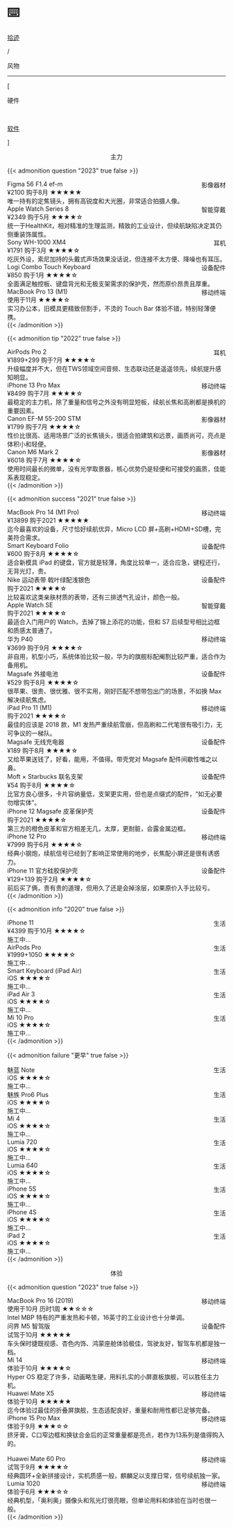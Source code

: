 # ⌨️


<div class="nav-tab">
  <a href="../../cages"><p class="not">拾迹</p></a>
  <p class="now">/</p><p class="now">风物</p>
</div>

---

<div class="nav-tab">
  <p class="bord">[</p>
  <p class="now">硬件</p>&nbsp;
  <a href="../software"><p class="not">软件</p></a>
  <p class="bord">]</p>
</div>

<center><p class="tabtag">主力</p></center>

{{< admonition question "2023" true false >}}
<div class="culture-list">
  <div class="media-app">
    <div class="media-cover-round" style="background-image:url(http://www.sigma-photo.com.cn/common/lenses/cas/product/contemporary/c_56_14/index/images/design-detail_image.jpg); background-size: 150px 70px;"></div>
    <div class="media-meta">
      <div class="media-meta-item title">Figma 56 F1.4 ef-m<span style="float:right;font-weight:400">影像器材</span></div>
      <div class="media-meta-item">
        <span class="author">¥2100 购于8月</span>
        <span class="star-score">★★★★★<span class="grey-star"></span></span>
      </div>
      <div class="media-meta-item-app intro">唯一持有的定焦镜头，拥有高锐度和大光圈，非常适合拍摄人像。</div>
    </div>
  </div>
  <div class="media-app">
    <div class="media-cover-round" style="background-image:url(https://z1.ax1x.com/2023/11/10/pi3j7T0.jpg)"></div>
    <div class="media-meta">
      <div class="media-meta-item title">Apple Watch Series 8<span style="float:right;font-weight:400">智能穿戴</span></div>
      <div class="media-meta-item">
        <span class="author">¥2349 购于5月</span>
        <span class="star-score">★★★★<span class="grey-star">☆</span></span>
      </div>
      <div class="media-meta-item-app intro">统一于HealthKit，相对精准的生理监测，精致的工业设计，但续航缺陷决定其仍侧重装饰属性。</div>
    </div>
  </div>
  <div class="media-app">
    <div class="media-cover-round" style="background-image:url(https://helpguide.sony.net/mdr/wh1000xm4/v1/zh-cn/contents/image/Top_image_WH-1000XM4.png); background-size: 140px 80px;)"></div>
    <div class="media-meta">
      <div class="media-meta-item title">Sony WH-1000 XM4<span style="float:right;font-weight:400">耳机</span></div>
      <div class="media-meta-item">
        <span class="author">¥1791 购于3月</span>
        <span class="star-score">★★★★<span class="grey-star">☆</span></span>
      </div>
      <div class="media-meta-item-app intro">吃灰外设，索尼加持的头戴式声场效果没话说，但连接不太方便、降噪也有耳压。</div>
    </div>
  </div>
  <div class="media-app">
    <div class="media-cover-round" style="background-image:url(https://resource.logitech.com/w_692,c_lpad,ar_4:3,q_auto,f_auto,dpr_2.0/d_transparent.gif/content/dam/logitech/en/products/mobility/combo-touch/gallery/combo-touch-ipad-gallery-1.png?v=1); background-size: 130px 100px;)"></div>
    <div class="media-meta">
      <div class="media-meta-item title">Logi Combo Touch Keyboard<span style="float:right;font-weight:400">设备配件</span></div>
      <div class="media-meta-item">
        <span class="author">¥850 购于1月</span>
        <span class="star-score">★★★★<span class="grey-star">☆</span></span>
      </div>
      <div class="media-meta-item-app intro">全面满足触控板、键盘背光和无极支架需求的保护壳，然而原价昂贵且厚重。</div>
    </div>
  </div>
  <div class="media-app-3-prime">
    <div class="media-meta-item title">MacBook Pro 13 (M1)<span style="float:right;font-weight:400">移动终端</span></div>
    <div class="media-meta-item">
      <span class="author">使用于11月</span>
      <span class="star-score">★★★★<span class="grey-star">☆</span></span>
    </div>
    <div class="media-meta-item-app intro">实习办公本，旧模具更精致但割手，不烫的 Touch Bar 体验不错，特别轻薄便携。</div>
  </div>
</div>
{{< /admonition >}}

{{< admonition tip "2022" true false >}}
<div class="culture-list">
  <div class="media-app">
    <div class="media-cover-round" style="background-image:url(https://www.apple.com.cn/v/airpods/shared/compare/d/images/compare/compare_airpods_pro__e9uzt0mzviem_large_2x.png)"></div>
    <div class="media-meta">
      <div class="media-meta-item title">AirPods Pro 2<span style="float:right;font-weight:400">耳机</span></div>
      <div class="media-meta-item">
        <span class="author">¥1899+299 购于?月</span>
        <span class="star-score">★★★★<span class="grey-star">☆</span></span>
      </div>
      <div class="media-meta-item-app intro">升级幅度并不大，但在TWS领域空间音频、生态联动还是遥遥领先，续航提升感知明显。</div>
    </div>
  </div>
  <div class="media-app">
    <div class="media-cover-round" style="background-image:url(https://z1.ax1x.com/2023/11/10/pi3jTwq.jpg)"></div>
    <div class="media-meta">
      <div class="media-meta-item title">iPhone 13 Pro Max<span style="float:right;font-weight:400">移动终端</span></div>
      <div class="media-meta-item">
        <span class="author">¥8499 购于7月</span>
        <span class="star-score">★★★★<span class="grey-star">☆</span></span>
      </div>
      <div class="media-meta-item-app intro">最稳定的主力机，除了重量和信号之外没有明显短板，续航长焦和高刷都是换机的重要因素。</div>
    </div>
  </div>
  <div class="media-app">
    <div class="media-cover-round" style="background-image:url(https://www.bhphotovideo.com/images/images1000x1000/canon_9517b002_ef_m_55_200mm_f_4_5_6_3_is_1180778.jpg)"></div>
    <div class="media-meta">
      <div class="media-meta-item title">Canon EF-M 55-200 STM<span style="float:right;font-weight:400">影像器材</span></div>
      <div class="media-meta-item">
        <span class="author">¥1799 购于7月</span>
        <span class="star-score">★★★★<span class="grey-star">☆</span></span>
      </div>
      <div class="media-meta-item-app intro">性价比很高、适用场景广泛的长焦镜头，很适合拍建筑和远景，画质尚可，亮点是体积小和轻便。</div>
    </div>
  </div>
  <div class="media-app">
    <div class="media-cover-round" style="background-image:url(https://tse2-mm.cn.bing.net/th/id/OIP-C.Ncoz0AG6T83XUao1U7TF4wAAAA?pid=ImgDet&rs=1)"></div>
    <div class="media-meta">
      <div class="media-meta-item title">Canon M6 Mark 2<span style="float:right;font-weight:400">影像器材</span></div>
      <div class="media-meta-item">
        <span class="author">¥6018 购于7月</span>
        <span class="star-score">★★★★<span class="grey-star">☆</span></span>
      </div>
      <div class="media-meta-item-app intro">使用时间最长的微单，没有光学取景器，核心优势仍是轻便和可接受的画质，佳能系表现稳定。</div>
    </div>
  </div>
</div>
{{< /admonition >}}

{{< admonition success "2021" true false >}}
<div class="culture-list">
  <div class="media-app">
    <div class="media-cover-round" style="background-image:url(https://www.apple.com.cn/v/mac/compare/z/images/overview/compare_macbook_pro_14_spacegray__gd16wbpyw7ee_large_2x.jpg); background-size: 100px 70px;"></div>
    <div class="media-meta">
      <div class="media-meta-item title">MacBook Pro 14 (M1 Pro)<span style="float:right;font-weight:400">移动终端</span></div>
      <div class="media-meta-item">
        <span class="author">¥13899 购于2021</span>
        <span class="star-score">★★★★★<span class="grey-star"></span></span>
      </div>
      <div class="media-meta-item-app intro">迄今最喜欢的设备，尺寸恰好续航优异，Micro LCD 屏+高刷+HDMI+SD槽，完美符合需求。</div>
    </div>
  </div>
  <div class="media-app">
    <div class="media-cover-round" style="background-image:url(https://www.apple.com.cn/v/ipad-keyboards/k/images/overview/smart_keyboard_folio_side__eigigwynqsqe_small_2x.jpg); background-size: 85px 75px;"></div>
    <div class="media-meta">
      <div class="media-meta-item title">Smart Keyboard Folio<span style="float:right;font-weight:400">设备配件</span></div>
      <div class="media-meta-item">
        <span class="author">¥600 购于8月</span>
        <span class="star-score">★★★★<span class="grey-star">☆</span></span>
      </div>
      <div class="media-meta-item-app intro">适合新模具 iPad 的键盘，官方就是轻薄，角度比较单一，适合应急，键程还行，无背光灯，贵。</div>
    </div>
  </div>
  <div class="media-app">
    <div class="media-cover-round" style="background-image:url(https://store.storeimages.cdn-apple.com/8756/as-images.apple.com/is/MJ6K3?wid=192&hei=192&fmt=jpeg); background-size: 120px 120px;"></div>
    <div class="media-meta">
      <div class="media-meta-item title">Nike 运动表带 戟叶绿配浅银色<span style="float:right;font-weight:400">设备配件</span></div>
      <div class="media-meta-item">
        <span class="author">购于2021</span>
        <span class="star-score">★★★★<span class="grey-star">☆</span></span>
      </div>
      <div class="media-meta-item-app intro">比较喜欢这类亲肤材质的表带，还有三排透气孔设计，颜色一般。</div>
    </div>
  </div>
  <div class="media-app">
    <div class="media-cover-round" style="background-image:url(https://www.apple.com.cn/apple-watch-se/images/overview/hero/hero__d5yx0jn6usae_large_2x.jpg); background-size: 120px 120px;"></div>
    <div class="media-meta">
      <div class="media-meta-item title">Apple Watch SE<span style="float:right;font-weight:400">智能穿戴</span></div>
      <div class="media-meta-item">
        <span class="author">购于2021</span>
        <span class="star-score">★★★★<span class="grey-star">☆</span></span>
      </div>
      <div class="media-meta-item-app intro">最适合入门用户的 Watch，去掉了锦上添花的功能，但和 S7 后续型号相比边框和质感太普通了。</div>
    </div>
  </div>
  <div class="media-app">
    <div class="media-cover-round" style="background-image:url(https://z1.ax1x.com/2023/11/10/pi3jomn.jpg)"></div>
    <div class="media-meta">
      <div class="media-meta-item title">华为 P40<span style="float:right;font-weight:400">移动终端</span></div>
      <div class="media-meta-item">
        <span class="author">¥3699 购于9月</span>
        <span class="star-score">★★★★<span class="grey-star">☆</span></span>
      </div>
      <div class="media-meta-item-app intro">非自用，机型小巧，系统体验比较一般，华为的旗舰标配阉割比较严重，适合作为备用机。</div>
    </div>
  </div>
  <div class="media-app">
    <div class="media-cover-round" style="background-image:url(https://support.apple.com/library/APPLE/APPLECARE_ALLGEOS/SP846/magsafe-battery-pack_2x.png); background-size: 60px 95px;"></div>
    <div class="media-meta">
      <div class="media-meta-item title">Magsafe 外接电池<span style="float:right;font-weight:400">设备配件</span></div>
      <div class="media-meta-item">
        <span class="author">¥529 购于8月</span>
        <span class="star-score">★★★★<span class="grey-star">☆</span></span>
      </div>
      <div class="media-meta-item-app intro">很苹果、很贵、很优雅、很不实用，刚好匹配不想带包出门的场景，不如换 Max 解决续航焦虑。</div>
    </div>
  </div>
  <div class="media-app">
    <div class="media-cover-round" style="background-image:url(https://www.apple.com.cn/ipad-pro/images/overview/keyboard-pencil/magic_keyboard_hero__ffbg8kz9n8qe_large_2x.jpg); background-size: 90px 70px;"></div>
    <div class="media-meta">
      <div class="media-meta-item title">iPad Pro 11 (M1)<span style="float:right;font-weight:400">移动终端</span></div>
      <div class="media-meta-item">
        <span class="author">购于2021</span>
        <span class="star-score">★★★★<span class="grey-star">☆</span></span>
      </div>
      <div class="media-meta-item-app intro">最佳的应该是 2018 款，M1 发热严重续航雪崩，但高刷和二代笔很有吸引力，无可争议的一梯队。</div>
    </div>
  </div>
  <div class="media-app">
    <div class="media-cover-round" style="background-image:url(https://z1.ax1x.com/2023/11/10/pi3jfSg.jpg)"></div>
    <div class="media-meta">
      <div class="media-meta-item title">Magsafe 无线充电器<span style="float:right;font-weight:400">设备配件</span></div>
      <div class="media-meta-item">
        <span class="author">¥189 购于8月</span>
        <span class="star-score">★★★★<span class="grey-star">☆</span></span>
      </div>
      <div class="media-meta-item-app intro">又给苹果送钱了，好看，能用，不值得。带壳党对 Magsafe 配件间歇性嗤之以鼻。</div>
    </div>
  </div>
  <div class="media-app">
    <div class="media-cover-round" style="background-image:url(https://ts1.cn.mm.bing.net/th/id/R-C.ca1eb961c5f70ea613d627f0439ead49?rik=zsrNcLqPXD5Hyg&riu=http%3a%2f%2fpic.mygeek.cn%2fpic_2012%2f191219181245.jpg&ehk=AdM%2bJKKlJDYqmK4RGcJrM5PpFCRY5iI3eRW2GCenK8Y%3d&risl=&pid=ImgRaw&r=0); background-size: 110px 110px;"></div>
    <div class="media-meta">
      <div class="media-meta-item title">Moft × Starbucks 联名支架<span style="float:right;font-weight:400">设备配件</span></div>
      <div class="media-meta-item">
        <span class="author">¥54 购于8月</span>
        <span class="star-score">★★★★<span class="grey-star">☆</span></span>
      </div>
      <div class="media-meta-item-app intro">比官方良心很多，卡片容纳量低，支架更实用，但也是点缀式的配件，“如无必要勿增实体”。</div>
    </div>
  </div>
  <div class="media-app">
    <div class="media-cover-round" style="background-image:url(https://tse3-mm.cn.bing.net/th/id/OIP-C.23OFSbEdK7EguK_V5_XEdwHaHa?pid=ImgDet&rs=1); background-size: 100px 100px;"></div>
    <div class="media-meta">
      <div class="media-meta-item title">iPhone 12 Magsafe 皮革保护壳<span style="float:right;font-weight:400">设备配件</span></div>
      <div class="media-meta-item">
        <span class="author">购于2021</span>
        <span class="star-score">★★★★<span class="grey-star">☆</span></span>
      </div>
      <div class="media-meta-item-app intro">第三方的橙色皮革和官方相差无几，太厚，更耐脏，会露金属边框。</div>
    </div>
  </div>
  <div class="media-app">
    <div class="media-cover-round" style="background-image:url(https://z1.ax1x.com/2023/11/10/pi3j4yj.jpg)"></div>
    <div class="media-meta">
      <div class="media-meta-item title">iPhone 12 Pro<span style="float:right;font-weight:400">移动终端</span></div>
      <div class="media-meta-item">
        <span class="author">¥7999 购于6月</span>
        <span class="star-score">★★★★<span class="grey-star">☆</span></span>
      </div>
      <div class="media-meta-item-app intro">经典小钢炮，续航信号已经到了影响正常使用的地步，长焦配小屏还是很有诱惑力。</div>
    </div>
  </div>
  <div class="media-app">
    <div class="media-cover-round" style="background-image:url(https://z1.ax1x.com/2023/11/10/pi3jhlQ.jpg)"></div>
    <div class="media-meta">
      <div class="media-meta-item title">iPhone 11 官方硅胶保护壳<span style="float:right;font-weight:400">设备配件</span></div>
      <div class="media-meta-item">
        <span class="author">¥129+139 购于2月</span>
        <span class="star-score">★★★★<span class="grey-star">☆</span></span>
      </div>
      <div class="media-meta-item-app intro">前后买了俩，贵有贵的道理，但用久了还是会掉涂层，如果原价入手比较亏。</div>
    </div>
  </div>
</div>
{{< /admonition >}}

{{< admonition info "2020" true false >}}
<div class="culture-list">
  <div class="media-app">
    <div class="media-cover-round" style="background-image:url(https://z1.ax1x.com/2023/11/10/pi3j5Os.jpg)"></div>
    <div class="media-meta">
      <div class="media-meta-item title">iPhone 11<span style="float:right;font-weight:400">生活</span></div>
      <div class="media-meta-item">
        <span class="author">¥4399 购于10月</span>
        <span class="star-score">★★★★<span class="grey-star">☆</span></span>
      </div>
      <div class="media-meta-item-app intro">施工中...</div>
    </div>
  </div>
  <div class="media-app">
    <div class="media-cover-round" style="background-image:url(https://www.apple.com.cn/v/airpods/shared/compare/d/images/compare/compare_airpods_pro__e9uzt0mzviem_large_2x.png); background-size: 90px 80px;"></div>
    <div class="media-meta">
      <div class="media-meta-item title">AirPods Pro<span style="float:right;font-weight:400">生活</span></div>
      <div class="media-meta-item">
        <span class="author">¥1999+1050</span>
        <span class="star-score">★★★★<span class="grey-star">☆</span></span>
      </div>
      <div class="media-meta-item-app intro">施工中...</div>
    </div>
  </div>
  <div class="media-app">
    <div class="media-cover-round" style="background-image:url(https://www.apple.com.cn/v/ipad-keyboards/k/images/overview/smart_keyboard_side__clndnursfmoi_small_2x.jpg); background-size: 80px 50px;"></div>
    <div class="media-meta">
      <div class="media-meta-item title">Smart Keyboard (iPad Air)<span style="float:right;font-weight:400">生活</span></div>
      <div class="media-meta-item">
        <span class="author">iOS</span>
        <span class="star-score">★★★★<span class="grey-star">☆</span></span>
      </div>
      <div class="media-meta-item-app intro">施工中...</div>
    </div>
  </div>
  <div class="media-app">
    <div class="media-cover-round" style="background-image:url(https://tse2-mm.cn.bing.net/th/id/OIP-C.-1oYlH7To3BetrON-WlSUAHaHa?pid=ImgDet&rs=1); background-size: 90px 90px;"></div>
    <div class="media-meta">
      <div class="media-meta-item title">iPad Air 3<span style="float:right;font-weight:400">生活</span></div>
      <div class="media-meta-item">
        <span class="author">iOS</span>
        <span class="star-score">★★★★<span class="grey-star">☆</span></span>
      </div>
      <div class="media-meta-item-app intro">施工中...</div>
    </div>
  </div>
  <div class="media-app">
    <div class="media-cover-round" style="background-image:url(https://ts1.cn.mm.bing.net/th/id/R-C.a748ec86e2d92d3b43079e7a5d9402be?rik=BGu0%2frNqR6DqLw&riu=http%3a%2f%2fimg1.mydrivers.com%2fimg%2f20200217%2f5d96080bfa434b4fafb4249f9517b859.jpg&ehk=c9YtOshyqngIHKCoAUi841oT1j%2bsNz8AOnLZcMXDk2w%3d&risl=&pid=ImgRaw&r=0); background-size: 110px 100px;"></div>
    <div class="media-meta">
      <div class="media-meta-item title">Mi 10 Pro<span style="float:right;font-weight:400">生活</span></div>
      <div class="media-meta-item">
        <span class="author">iOS</span>
        <span class="star-score">★★★★<span class="grey-star">☆</span></span>
      </div>
      <div class="media-meta-item-app intro">施工中...</div>
    </div>
  </div>
</div>
{{< /admonition >}}

{{< admonition failure "更早" true false >}}
<div class="culture-list">
  <div class="media-app">
    <div class="media-cover-round" style="background-image:url(https://ts1.cn.mm.bing.net/th/id/R-C.65f233c0ca66ba0215dc4006271d0cfb?rik=nV4UFA911vfRcw&riu=http%3a%2f%2ffiles.toodaylab.com%2f2014%2f12%2fmeilannote_20141223165531_01.jpg&ehk=ZyObSz0craOFhSj7V4iadToM2hpwWmkoY0%2bkU%2bF0SU8%3d&risl=&pid=ImgRaw&r=0); background-size: 90px 90px;"></div>
    <div class="media-meta">
      <div class="media-meta-item title">魅蓝 Note<span style="float:right;font-weight:400">生活</span></div>
      <div class="media-meta-item">
        <span class="author">iOS</span>
        <span class="star-score">★★★★<span class="grey-star">☆</span></span>
      </div>
      <div class="media-meta-item-app intro">施工中...</div>
    </div>
  </div>
  <div class="media-app">
    <div class="media-cover-round" style="background-image:url(https://imgservice.suning.cn/uimg1/b2c/image/bAaj93kCMrge_YupVrq-6w==.jpg_800w_800h_4e); background-size: 90px 90px;"></div>
    <div class="media-meta">
      <div class="media-meta-item title">魅族 Pro6 Plus<span style="float:right;font-weight:400">生活</span></div>
      <div class="media-meta-item">
        <span class="author">iOS</span>
        <span class="star-score">★★★★<span class="grey-star">☆</span></span>
      </div>
      <div class="media-meta-item-app intro">施工中...</div>
    </div>
  </div>
  <div class="media-app">
    <div class="media-cover-round" style="background-image:url(https://ts1.cn.mm.bing.net/th/id/R-C.4d6881b293f34a47f1f8fadf80f7765e?rik=AYQmtwjGc%2ba%2beA&riu=http%3a%2f%2fwww.6gdown.com%2fuploads%2fallimg%2fc140914%2f1410C301420-12146.jpg&ehk=k%2bPYYCy85RzH4PSGuTCtwysMu0hia5tQONnYFoQfgLo%3d&risl=&pid=ImgRaw&r=0); background-size: 90px 90px;"></div>
    <div class="media-meta">
      <div class="media-meta-item title">Mi 4<span style="float:right;font-weight:400">生活</span></div>
      <div class="media-meta-item">
        <span class="author">iOS</span>
        <span class="star-score">★★★★<span class="grey-star">☆</span></span>
      </div>
      <div class="media-meta-item-app intro">施工中...</div>
    </div>
  </div>
  <div class="media-app">
    <div class="media-cover-round" style="background-image:url(https://img.evolife.cn/2013-05/820693985f7e8440.jpg); background-size: 125px 90px;"></div>
    <div class="media-meta">
      <div class="media-meta-item title">Lumia 720<span style="float:right;font-weight:400">生活</span></div>
      <div class="media-meta-item">
        <span class="author">iOS</span>
        <span class="star-score">★★★★<span class="grey-star">☆</span></span>
      </div>
      <div class="media-meta-item-app intro">施工中...</div>
    </div>
  </div>
  <div class="media-app">
    <div class="media-cover-round" style="background-image:url(https://tse1-mm.cn.bing.net/th/id/OIP-C.uB4kDdEk5LoNAYFpjeCyKQHaIk?pid=ImgDet&rs=1); background-size: 90px 90px;"></div>
    <div class="media-meta">
      <div class="media-meta-item title">Lumia 640<span style="float:right;font-weight:400">生活</span></div>
      <div class="media-meta-item">
        <span class="author">iOS</span>
        <span class="star-score">★★★★<span class="grey-star">☆</span></span>
      </div>
      <div class="media-meta-item-app intro">施工中...</div>
    </div>
  </div>
  <div class="media-app">
    <div class="media-cover-round" style="background-image:url(https://tse3-mm.cn.bing.net/th/id/OIP-C.OzoRRtuIC3bhUnxBAOUIGgHaHa?pid=ImgDet&rs=1); background-size: 90px 90px;"></div>
    <div class="media-meta">
      <div class="media-meta-item title">iPhone 5S<span style="float:right;font-weight:400">生活</span></div>
      <div class="media-meta-item">
        <span class="author">iOS</span>
        <span class="star-score">★★★★<span class="grey-star">☆</span></span>
      </div>
      <div class="media-meta-item-app intro">施工中...</div>
    </div>
  </div>
  <div class="media-app">
    <div class="media-cover-round" style="background-image:url(https://www.sizescreens.com/wp-content/uploads/2015/12/Apple-iPhone-4S-1.jpg); background-size: 85px 90px;"></div>
    <div class="media-meta">
      <div class="media-meta-item title">iPhone 4S<span style="float:right;font-weight:400">生活</span></div>
      <div class="media-meta-item">
        <span class="author">iOS</span>
        <span class="star-score">★★★★<span class="grey-star">☆</span></span>
      </div>
      <div class="media-meta-item-app intro">施工中...</div>
    </div>
  </div>
  <div class="media-app">
    <div class="media-cover-round" style="background-image:url(https://rukminim1.flixcart.com/image/1408/1408/tablet/f/z/h/apple-ipad-2-wifi-16gb-original-imadf4mver2gg9nh.jpeg?q=90); background-size: 65px 85px;"></div>
    <div class="media-meta">
      <div class="media-meta-item title">iPad 2<span style="float:right;font-weight:400">生活</span></div>
      <div class="media-meta-item">
        <span class="author">iOS</span>
        <span class="star-score">★★★★<span class="grey-star">☆</span></span>
      </div>
      <div class="media-meta-item-app intro">施工中...</div>
    </div>
  </div>
</div>
{{< /admonition >}}

<center><p class="tabtag">体验</p></center>

{{< admonition question "2023" true false >}}
<div class="culture-list">
  <div class="media-app-3-prime">
    <div class="media-meta-item title">MacBook Pro 16 (2019)<span style="float:right;font-weight:400">移动终端</span></div>
    <div class="media-meta-item">
      <span class="author">使用于10月 历时1周</span>
      <span class="star-score">★★<span class="grey-star">☆☆☆</span></span>
    </div>
    <div class="media-meta-item-app intro">Intel MBP 特有的严重发热和卡顿，16英寸的工业设计也十分单调。</div>
  </div>
  <div class="media-app-3">
    <div class="media-meta-item title">问界 M5 智驾版<span style="float:right;font-weight:400">设备配件</span></div>
    <div class="media-meta-item">
      <span class="author">试驾于10月</span>
      <span class="star-score">★★★★★<span class="grey-star"></span></span>
    </div>
    <div class="media-meta-item-app intro">车头保时捷既视感、杏色内饰、鸿蒙座舱体验极佳，驾驶友好，智驾车机都是独一档。</div>
  </div>
  <div class="media-app-3">
    <div class="media-meta-item title">Mi 14<span style="float:right;font-weight:400">移动终端</span></div>
    <div class="media-meta-item">
      <span class="author">体验于10月</span>
      <span class="star-score">★★★★<span class="grey-star">☆</span></span>
    </div>
    <div class="media-meta-item-app intro">Hyper OS 稳定了许多，动画略生硬，用料扎实的小屏直板旗舰，可以胜任主力机。</div>
  </div>
  <div class="media-app-3-prime">
    <div class="media-meta-item title">Huawei Mate X5<span style="float:right;font-weight:400">移动终端</span></div>
    <div class="media-meta-item">
      <span class="author">体验于10月</span>
      <span class="star-score">★★★★★<span class="grey-star"></span></span>
    </div>
    <div class="media-meta-item-app intro">迄今体验过最佳的折叠屏旗舰，生态适配良好，重量和耐用性都已足够完备。</div>
  </div>
  <div class="media-app-3">
    <div class="media-meta-item title">iPhone 15 Pro Max<span style="float:right;font-weight:400">移动终端</span></div>
    <div class="media-meta-item">
      <span class="author">体验于9月</span>
      <span class="star-score">★★★<span class="grey-star">☆☆</span></span>
    </div>
    <div class="media-meta-item-app intro">挤牙膏，C口窄边框和换钛合金后的正常重量都是亮点，若作为13系列是值得购入的。</div>
  </div><br>
  <div class="media-app-3">
    <div class="media-meta-item title">Huawei Mate 60 Pro<span style="float:right;font-weight:400">移动终端</span></div>
    <div class="media-meta-item">
      <span class="author">试驾于9月</span>
      <span class="star-score">★★★★<span class="grey-star">☆</span></span>
    </div>
    <div class="media-meta-item-app intro">经典圆环+全新拼接设计，实机质感一般，麒麟足以支撑日常，信号续航独一家。</div>
  </div>
  <div class="media-app-3-prime">
    <div class="media-meta-item title">Lumia 1020<span style="float:right;font-weight:400">移动终端</span></div>
    <div class="media-meta-item">
      <span class="author">体验于6月</span>
      <span class="star-score">★★★<span class="grey-star">☆☆</span></span>
    </div>
    <div class="media-meta-item-app intro">经典机型，「奥利奥」摄像头和氖光灯很亮眼，但单论用料和体验在当时也很一般。</div>
  </div>
</div>
{{< /admonition >}}


